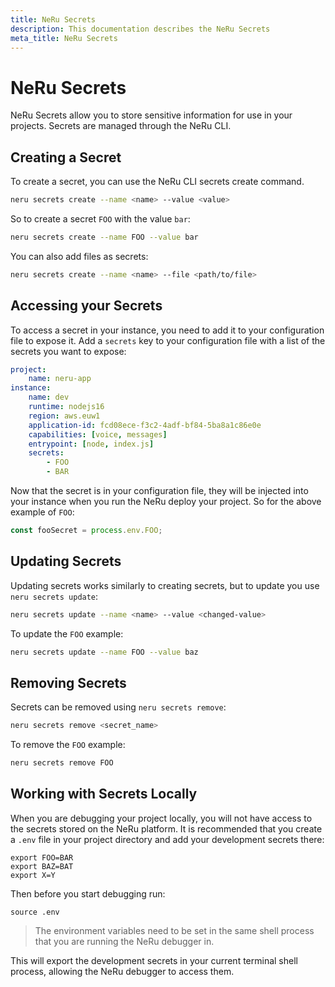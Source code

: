 ```yaml
---
title: NeRu Secrets
description: This documentation describes the NeRu Secrets
meta_title: NeRu Secrets
---
```


# NeRu Secrets

NeRu Secrets allow you to store sensitive information for use in your projects. Secrets are managed through the NeRu CLI.

## Creating a Secret

To create a secret, you can use the NeRu CLI secrets create command.

```sh
neru secrets create --name <name> --value <value>
```

So to create a secret `FOO` with the value `bar`:

```sh
neru secrets create --name FOO --value bar
```

You can also add files as secrets:

```sh
neru secrets create --name <name> --file <path/to/file>
```

## Accessing your Secrets

To access a secret in your instance, you need to add it to your configuration file to expose it. Add a `secrets` key to your configuration file with a list of the secrets you want to expose:

```yml
project:
    name: neru-app
instance:
    name: dev
    runtime: nodejs16
    region: aws.euw1
    application-id: fcd08ece-f3c2-4adf-bf84-5ba8a1c86e0e
    capabilities: [voice, messages]
    entrypoint: [node, index.js]
    secrets:
        - FOO
        - BAR
```

Now that the secret is in your configuration file, they will be injected into your instance when you run the NeRu deploy your project. So for the above example of `FOO`:

```javascript
const fooSecret = process.env.FOO;
```

## Updating Secrets

Updating secrets works similarly to creating secrets, but to update you use `neru secrets update`:

```sh
neru secrets update --name <name> --value <changed-value>
```

To update the `FOO` example:

```sh
neru secrets update --name FOO --value baz
```

## Removing Secrets

Secrets can be removed using `neru secrets remove`:

```sh
neru secrets remove <secret_name>
```

To remove the `FOO` example:

```sh
neru secrets remove FOO
```

## Working with Secrets Locally

When you are debugging your project locally, you will not have access to the secrets stored on the NeRu platform. It is recommended that you create a `.env` file in your project directory and add your development secrets there:

```
export FOO=BAR
export BAZ=BAT
export X=Y
```

Then before you start debugging run:

```
source .env
```

> The environment variables need to be set in the same shell process that you are running the NeRu debugger in. 

This will export the development secrets in your current terminal shell process, allowing the NeRu debugger to access them.